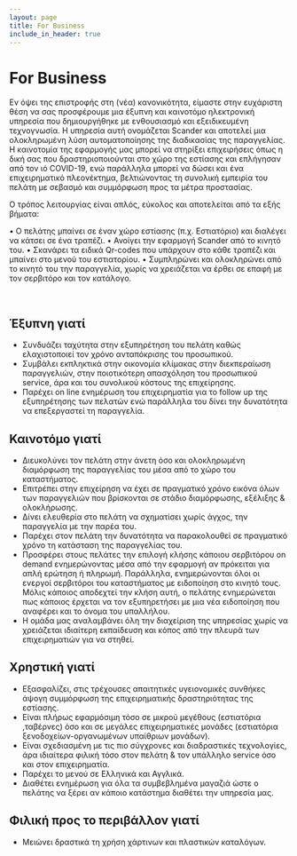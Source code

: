 ```yaml
---
layout: page
title: For Business
include_in_header: true
---
```


# For Business
Εν όψει της επιστροφής στη (νέα) κανονικότητα, είμαστε στην ευχάριστη θέση να σας προσφέρουμε μια έξυπνη και καινοτόμο ηλεκτρονική υπηρεσία που δημιουργήθηκε με ενθουσιασμό και εξειδικευμένη τεχνογνωσία. Η υπηρεσία αυτή ονομάζεται Scander και αποτελεί μια ολοκληρωμένη λύση αυτοματοποίησης της διαδικασίας της παραγγελίας. Η καινοτομία της εφαρμογής μας μπορεί να στηρίξει επιχειρήσεις όπως η δική σας που δραστηριοποιούνται στο χώρο της εστίασης και επλήγησαν από τον ιό COVID-19, ενώ παράλληλα μπορεί να δώσει και ένα επιχειρηματικό πλεονέκτημα, βελτιώνοντας τη συνολική εμπειρία του πελάτη με σεβασμό και συμμόρφωση προς τα μέτρα προστασίας.

Ο τρόπος λειτουργίας είναι απλός, εύκολος και αποτελείται από τα εξής βήματα:

•	Ο πελάτης μπαίνει σε έναν χώρο εστίασης (π.χ. Εστιατόριο) και διαλέγει να κάτσει σε ένα τραπέζι.
•	Ανοίγει την εφαρμογή Scander από το κινητό του.
•	Σκανάρει τα ειδικά Qr-codes που υπάρχουν στο κάθε τραπέζι και μπαίνει στο μενού του εστιατορίου.
•	Συμπληρώνει και ολοκληρώνει από το κινητό του την παραγγελία, χωρίς να χρειάζεται να έρθει σε επαφή με τον σερβιτόρο και τον κατάλογο.

<br>

## Έξυπνη γιατί 
-	Συνδυάζει ταχύτητα στην εξυπηρέτηση του πελάτη καθώς ελαχιστοποιεί τον χρόνο ανταπόκρισης του προσωπικού.
-	Συμβάλει εκπληκτικά στην οικονομία κλίμακας στην διεκπεραίωση παραγγελιών, στην ποιοτικότερη απασχόληση του προσωπικού service, άρα και του συνολικού  κόστους της επιχείρησης.
-	Παρέχει on line ενημέρωση του επιχειρηματία για το follow up της εξυπηρέτησης των πελατών ενώ παράλληλα του δίνει την δυνατότητα να επεξεργαστεί τη παραγγελία.


## Καινοτόμo γιατί
-	Διευκολύνει τον πελάτη στην άνετη όσο και ολοκληρωμένη διαμόρφωση της παραγγελίας του μέσα από το χώρο του καταστήματος.
-	Επιτρέπει στην επιχείρηση να έχει σε πραγματικό χρόνο εικόνα όλων των παραγγελιών που βρίσκονται σε στάδιο διαμόρφωσης, εξέλιξης & ολοκλήρωσης.
-	Δίνει ελευθερία στο πελάτη να σχηματίσει χωρίς άγχος, την παραγγελία με την παρέα του. 
-	Παρέχει στον πελάτη την δυνατότητα να παρακολουθεί σε πραγματικό χρόνο τη κατάσταση της παραγγελίας του.
-	Προσφέρει στους πελάτες την επιλογή κλήσης κάποιου σερβιτόρου on demand ενημερώνοντας μέσα από την εφαρμογή αν πρόκειται για απλή ερώτηση ή πληρωμή. Παράλληλα, ενημερώνονται όλοι οι ενεργοί σερβιτόροι του καταστήματος με ειδοποίηση στο κινητό τους. Μόλις κάποιος αποδεχτεί την κλήση αυτή, ο πελάτης ενημερώνεται πως κάποιος έρχεται να τον εξυπηρετήσει με μια νέα ειδοποίηση που αναφέρει και το όνομα του υπαλλήλου.
-	Η ομάδα μας αναλαμβάνει όλη την διαχείριση της υπηρεσίας χωρίς να χρειάζεται ιδιαίτερη εκπαίδευση και κόπος από την πλευρά των επιχειρηματιών για να στηθεί.


## Χρηστική γιατί
-	Εξασφαλίζει, στις τρέχουσες απαιτητικές υγειονομικές συνθήκες άψογη συμμόρφωση της επιχειρηματικής δραστηριότητας της εστίασης.
-	Είναι πλήρως εφαρμόσιμη τόσο σε μικρού μεγέθους (εστιατόρια ,ταβέρνες) όσο και σε μεγάλες επιχειρηματικές μονάδες (εστιατόρια ξενοδοχείων-οργανωμένων υπαίθριων μονάδων).
-	Είναι σχεδιασμένη με τις πιο σύγχρονες και διαδραστικές τεχνολογίες, άρα ιδιαίτερα φιλική τόσο στον πελάτη & τον υπάλληλο service όσο και στον επιχειρηματία.
-	Παρέχει το μενού σε Ελληνικά και Αγγλικά.
-	Διαθέτει ενημέρωση για όλα τα συμβεβλημένα μαγαζιά ώστε ο πελάτης να ξέρει αν κάποιο κατάστημα διαθέτει την υπηρεσία μας.


## Φιλική προς το περιβάλλον γιατί
-	Μειώνει δραστικά τη χρήση χάρτινων και πλαστικών καταλόγων.

<br>
